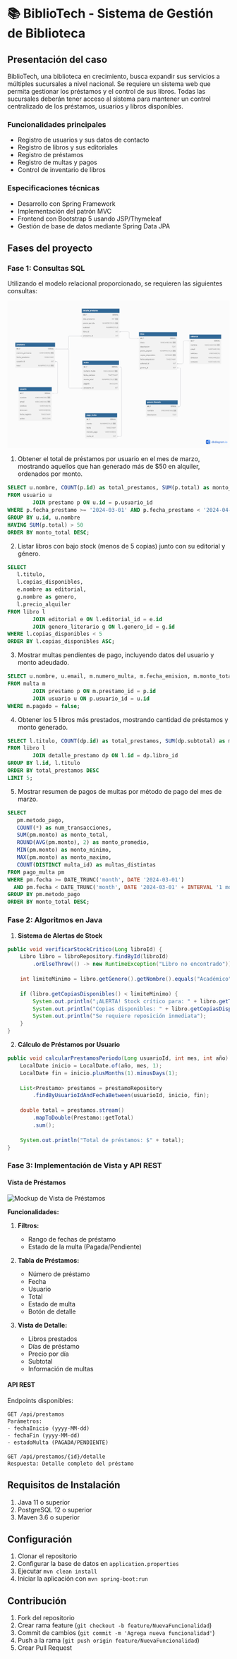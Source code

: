# 📚 BiblioTech - Sistema de Gestión de Biblioteca

## Presentación del caso
BiblioTech, una biblioteca en crecimiento, busca expandir sus servicios a múltiples sucursales a nivel nacional. Se requiere un sistema web que permita gestionar los préstamos y el control de sus libros. Todas las sucursales deberán tener acceso al sistema para mantener un control centralizado de los préstamos, usuarios y libros disponibles.

### Funcionalidades principales
* Registro de usuarios y sus datos de contacto
* Registro de libros y sus editoriales
* Registro de préstamos
* Registro de multas y pagos
* Control de inventario de libros


### Especificaciones técnicas
* Desarrollo con Spring Framework
* Implementación del patrón MVC
* Frontend con Bootstrap 5 usando JSP/Thymeleaf
* Gestión de base de datos mediante Spring Data JPA

## Fases del proyecto

### Fase 1: Consultas SQL
Utilizando el modelo relacional proporcionado, se requieren las siguientes consultas:

![Modelo Relacional](./docs/Untitled.png)

1. Obtener el total de préstamos por usuario en el mes de marzo, mostrando aquellos que han generado más de $50 en alquiler, ordenados por monto.
```sql
SELECT u.nombre, COUNT(p.id) as total_prestamos, SUM(p.total) as monto_total
FROM usuario u
        JOIN prestamo p ON u.id = p.usuario_id
WHERE p.fecha_prestamo >= '2024-03-01' AND p.fecha_prestamo < '2024-04-01'
GROUP BY u.id, u.nombre
HAVING SUM(p.total) > 50
ORDER BY monto_total DESC;
```

2. Listar libros con bajo stock (menos de 5 copias) junto con su editorial y género.
```sql
SELECT
   l.titulo,
   l.copias_disponibles,
   e.nombre as editorial,
   g.nombre as genero,
   l.precio_alquiler
FROM libro l
        JOIN editorial e ON l.editorial_id = e.id
        JOIN genero_literario g ON l.genero_id = g.id
WHERE l.copias_disponibles < 5
ORDER BY l.copias_disponibles ASC;
```

3. Mostrar multas pendientes de pago, incluyendo datos del usuario y monto adeudado.
```sql
SELECT u.nombre, u.email, m.numero_multa, m.fecha_emision, m.monto_total
FROM multa m
        JOIN prestamo p ON m.prestamo_id = p.id
        JOIN usuario u ON p.usuario_id = u.id
WHERE m.pagado = false;
```

4. Obtener los 5 libros más prestados, mostrando cantidad de préstamos y monto generado.
```sql
SELECT l.titulo, COUNT(dp.id) as total_prestamos, SUM(dp.subtotal) as monto_total
FROM libro l
        JOIN detalle_prestamo dp ON l.id = dp.libro_id
GROUP BY l.id, l.titulo
ORDER BY total_prestamos DESC
LIMIT 5;
```

5. Mostrar resumen de pagos de multas por método de pago del mes de marzo.
```sql
SELECT
   pm.metodo_pago,
   COUNT(*) as num_transacciones,
   SUM(pm.monto) as monto_total,
   ROUND(AVG(pm.monto), 2) as monto_promedio,
   MIN(pm.monto) as monto_minimo,
   MAX(pm.monto) as monto_maximo,
   COUNT(DISTINCT multa_id) as multas_distintas
FROM pago_multa pm
WHERE pm.fecha >= DATE_TRUNC('month', DATE '2024-03-01')
  AND pm.fecha < DATE_TRUNC('month', DATE '2024-03-01' + INTERVAL '1 month')
GROUP BY pm.metodo_pago
ORDER BY monto_total DESC;
```

### Fase 2: Algoritmos en Java

1. **Sistema de Alertas de Stock**
```java
public void verificarStockCritico(Long libroId) {
    Libro libro = libroRepository.findById(libroId)
        .orElseThrow(() -> new RuntimeException("Libro no encontrado"));
    
    int limiteMinimo = libro.getGenero().getNombre().equals("Académico") ? 8 : 5;
    
    if (libro.getCopiasDisponibles() < limiteMinimo) {
        System.out.println("¡ALERTA! Stock crítico para: " + libro.getTitulo());
        System.out.println("Copias disponibles: " + libro.getCopiasDisponibles());
        System.out.println("Se requiere reposición inmediata");
    }
}
```

2. **Cálculo de Préstamos por Usuario**
```java
public void calcularPrestamosPeriodo(Long usuarioId, int mes, int año) {
    LocalDate inicio = LocalDate.of(año, mes, 1);
    LocalDate fin = inicio.plusMonths(1).minusDays(1);
    
    List<Prestamo> prestamos = prestamoRepository
        .findByUsuarioIdAndFechaBetween(usuarioId, inicio, fin);
    
    double total = prestamos.stream()
        .mapToDouble(Prestamo::getTotal)
        .sum();
    
    System.out.println("Total de préstamos: $" + total);
}
```

### Fase 3: Implementación de Vista y API REST

#### Vista de Préstamos
![Mockup de Vista de Préstamos](ruta_imagen)

**Funcionalidades:**
1. **Filtros:**
    - Rango de fechas de préstamo
    - Estado de la multa (Pagada/Pendiente)

2. **Tabla de Préstamos:**
    - Número de préstamo
    - Fecha
    - Usuario
    - Total
    - Estado de multa
    - Botón de detalle

3. **Vista de Detalle:**
    - Libros prestados
    - Días de préstamo
    - Precio por día
    - Subtotal
    - Información de multas

#### API REST
Endpoints disponibles:

```
GET /api/prestamos
Parámetros:
- fechaInicio (yyyy-MM-dd)
- fechaFin (yyyy-MM-dd)
- estadoMulta (PAGADA/PENDIENTE)

GET /api/prestamos/{id}/detalle
Respuesta: Detalle completo del préstamo
```

## Requisitos de Instalación
1. Java 11 o superior
2. PostgreSQL 12 o superior
3. Maven 3.6 o superior

## Configuración
1. Clonar el repositorio
2. Configurar la base de datos en `application.properties`
3. Ejecutar `mvn clean install`
4. Iniciar la aplicación con `mvn spring-boot:run`

## Contribución
1. Fork del repositorio
2. Crear rama feature (`git checkout -b feature/NuevaFuncionalidad`)
3. Commit de cambios (`git commit -m 'Agrega nueva funcionalidad'`)
4. Push a la rama (`git push origin feature/NuevaFuncionalidad`)
5. Crear Pull Request
